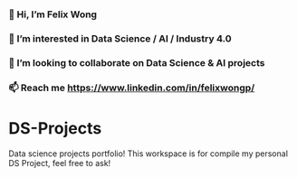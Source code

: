 ### 👋 Hi, I’m Felix Wong	
### 👀 I’m interested in Data Science / AI / Industry 4.0
### 💞️ I’m looking to collaborate on Data Science & AI projects
### 📫 Reach me https://www.linkedin.com/in/felixwongp/

# DS-Projects
Data science projects portfolio!
This workspace is for compile my personal DS Project, feel free to ask!
